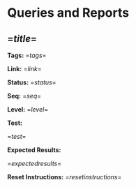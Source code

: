 <?output "report.md"?>
# Queries and Reports

<?nextrec?>
## =$title$=

**Tags:** =$tags$=

**Link:** =$link$=

**Status:** =$status$=

**Seq:** =$seq$=

**Level:** =$level$=

**Test:**

=$test$=

**Expected Results:**

=$expectedresults$=

**Reset Instructions:** =$resetinstructions$=

<?loop?>
